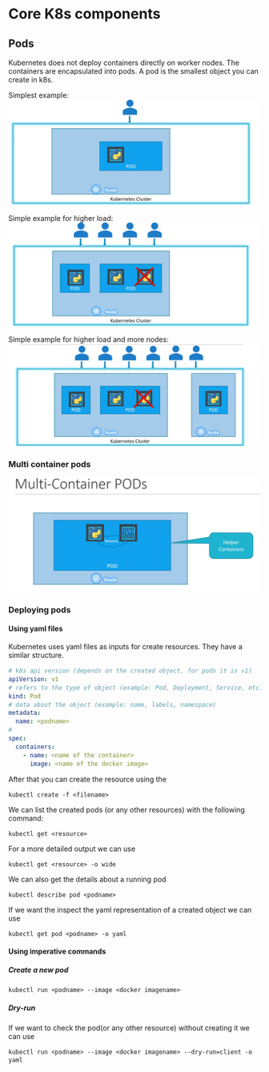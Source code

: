 # Core K8s components

## Pods

Kubernetes does not deploy containers directly on worker nodes. The containers are encapsulated into pods.
A pod is the smallest object you can create in k8s.

Simplest example:
![image info](./assets/k8s_simple_example.png)

Simple example for higher load:
![image info](./assets/k8s_simple_example_n_pods.png)

Simple example for higher load and more nodes:
![image info](./assets/k8s_simple_example_n_nodes.png)

### Multi container pods

![image info](./assets/multicontainer_pods.png)

### Deploying pods

#### Using yaml files

Kubernetes uses yaml files as inputs for create resources. They have a similar structure.

```yaml
# k8s api version (depends on the created object, for pods it is v1)
apiVersion: v1
# refers to the type of object (example: Pod, Deployment, Service, etc)
kind: Pod
# data about the object (example: name, labels, namespace)
metadata:
  name: <podname>
#
spec:
  containers:
    - name: <name of the container>
      image: <name of the docker image>
```

After that you can create the resource using the

```shell
kubectl create -f <filename>
```

We can list the created pods (or any other resources) with the following command:

```shell
kubectl get <resource>
```

For a more detailed output we can use

```shell
kubectl get <resource> -o wide
```

We can also get the details about a running pod

```shell
kubectl describe pod <podname>
```

If we want the inspect the yaml representation of a created object we can use

```shell
kubectl get pod <podname> -o yaml
```

#### Using imperative commands

##### Create a new pod

```shell
kubectl run <podname> --image <docker imagename>
```

##### Dry-run

If we want to check the pod(or any other resource) without creating it we can use

```shell
kubectl run <podname> --image <docker imagename> --dry-run=client -o yaml
```